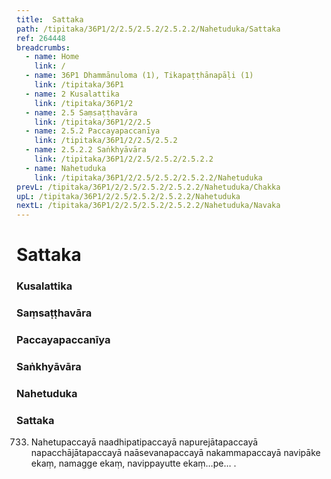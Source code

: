 ```yaml
---
title:  Sattaka
path: /tipitaka/36P1/2/2.5/2.5.2/2.5.2.2/Nahetuduka/Sattaka
ref: 264448
breadcrumbs:
  - name: Home
    link: /
  - name: 36P1 Dhammānuloma (1), Tikapaṭṭhānapāḷi (1)
    link: /tipitaka/36P1
  - name: 2 Kusalattika
    link: /tipitaka/36P1/2
  - name: 2.5 Saṃsaṭṭhavāra
    link: /tipitaka/36P1/2/2.5
  - name: 2.5.2 Paccayapaccanīya
    link: /tipitaka/36P1/2/2.5/2.5.2
  - name: 2.5.2.2 Saṅkhyāvāra
    link: /tipitaka/36P1/2/2.5/2.5.2/2.5.2.2
  - name: Nahetuduka
    link: /tipitaka/36P1/2/2.5/2.5.2/2.5.2.2/Nahetuduka
prevL: /tipitaka/36P1/2/2.5/2.5.2/2.5.2.2/Nahetuduka/Chakka
upL: /tipitaka/36P1/2/2.5/2.5.2/2.5.2.2/Nahetuduka
nextL: /tipitaka/36P1/2/2.5/2.5.2/2.5.2.2/Nahetuduka/Navaka
---
```


# Sattaka

### Kusalattika

### Saṃsaṭṭhavāra

### Paccayapaccanīya

### Saṅkhyāvāra

### Nahetuduka

### Sattaka

733. Nahetupaccayā naadhipatipaccayā napurejātapaccayā napacchājātapaccayā naāsevanapaccayā nakammapaccayā navipāke ekaṃ, namagge ekaṃ, navippayutte ekaṃ…pe… .


